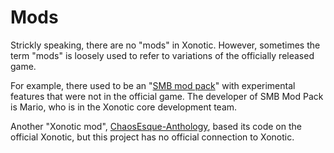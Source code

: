 # Mods

Strickly speaking, there are no "mods" in Xonotic. However, sometimes the term "mods" is loosely used to refer to variations of the officially released game. 

For example, there used to be an "[SMB mod pack](https://github.com/MarioSMB/modpack)" with experimental features that were not in the official game. The developer of SMB Mod Pack is Mario, who is in the Xonotic core development team.

Another "Xonotic mod", [ChaosEsque-Anthology](http://opengameart.org/forumtopic/chaosesque-anthology-opensourcefree-fps-standalone-mod-of-xonotic-released), based its code on the official Xonotic, but this project has no official connection to Xonotic.

